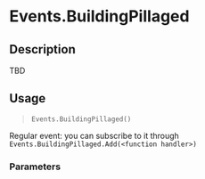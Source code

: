 # Events.BuildingPillaged
## Description
TBD

## Usage
> `Events.BuildingPillaged()`

Regular event: you can subscribe to it through `Events.BuildingPillaged.Add(<function handler>)`

### Parameters
